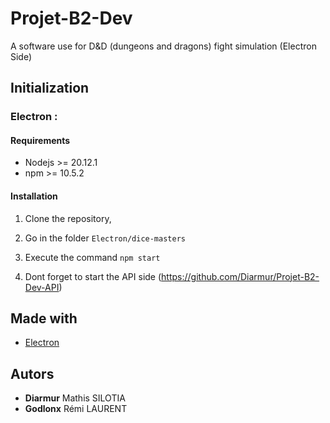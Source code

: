 # Projet-B2-Dev

A software use for D&D (dungeons and dragons) fight simulation (Electron Side)

## Initialization

### Electron :

#### Requirements

- Nodejs >= 20.12.1
- npm >= 10.5.2

#### Installation

1. Clone the repository,

2. Go in the folder ``Electron/dice-masters``

3. Execute the command ``npm start``

4. Dont forget to start the API side (https://github.com/Diarmur/Projet-B2-Dev-API)

## Made with

* [Electron](https://www.electronjs.org/)

## Autors
* **Diarmur** Mathis SILOTIA
* **Godlonx** Rémi LAURENT
